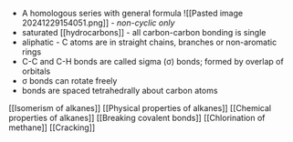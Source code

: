 + A homologous series with general formula ![[Pasted image 20241229154051.png]] - *non-cyclic only*
+ saturated [[hydrocarbons]] - all carbon-carbon bonding is single
+ aliphatic - C atoms are  in straight chains, branches or non-aromatic rings
+ C-C and C-H bonds are called sigma (σ) bonds; formed by overlap of orbitals
+ σ bonds can rotate freely
+ bonds are spaced tetrahedrally about carbon atoms

[[Isomerism of alkanes]]
[[Physical properties of alkanes]]
[[Chemical properties of alkanes]]
[[Breaking covalent bonds]]
[[Chlorination of methane]]
[[Cracking]]